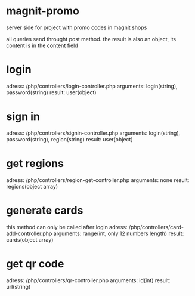 # magnit-promo
 server side for project with promo codes in magnit shops

all queries send throught post method.
the result is also an object, its content is in the content field

# login
adress: /php/controllers/login-controller.php
arguments: login(string), password(string)
result: user(object)

# sign in
adress: /php/controllers/signin-controller.php
arguments: login(string), password(string), region(string)
result: user(object)

# get regions
adress: /php/controllers/region-get-controller.php
arguments: none
result: regions(object array)

# generate cards
this method can only be called after login
adress: /php/controllers/card-add-controller.php
arguments: range(int, only 12 numbers length)
result: cards(object array)

# get qr code
adress: /php/controllers/qr-controller.php
arguments: id(int)
result: url(string)

